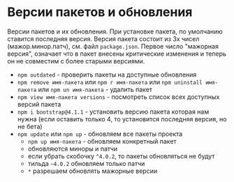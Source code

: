 # Версии пакетов и обновления
Версии пакетов и их обновления. При установке пакета, по умолчанию ставится последняя версия. Версия пакета состоит из 3х чисел (мажор.минор.патч), см. файл `package.json`. Первое число "мажорная версия", означает что в пакет внесены критические изменения и теперь он не совместим с более старыми версиями.

- `npm outdated` - проверить пакеты на доступные обновления
- `npm remove имя-пакета` или `npm r имя-пакета` или `npm uninstall имя-пакета` или `npm un имя-пакета` - удалить пакет
- `npm view имя-пакета versions` - посмотреть список всех доступных версий пакета
- `npm i bootstrap@4.1.1` - установить версию пакета которая нам нужна (если оставить только 4, то установится последняя версия, но не бета)
- `npm update` или `npm up` - обновляем все пакеты проекта
    - `npm up имя-пакета` - обновляем конкретный пакет
    - обновляются миноры и патчи
    - если убрать скобочку `^4.0.2`, то пакеты обновляться не будут
    - тильда `~4.0.2` обновляем только патчи
    - `*` разрешаем обновлять мажорные версии
